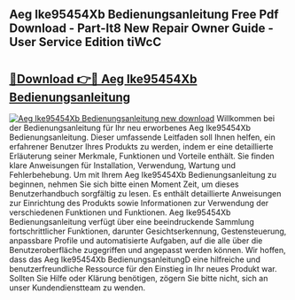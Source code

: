 ## Aeg Ike95454Xb Bedienungsanleitung Free Pdf Download - Part-It8 New Repair Owner Guide - User Service Edition tiWcC

# <h2><a href="http://df5ph6.blite.top/?on=Aeg+Ike95454Xb+Bedienungsanleitung">🔗Download 👉🔴 Aeg Ike95454Xb Bedienungsanleitung</a></h2>

[![Aeg Ike95454Xb Bedienungsanleitung new download](https://i.imgur.com/lujVjoI.png)](http://df5ph6.blite.top/?on=Aeg+Ike95454Xb+Bedienungsanleitung)
Willkommen bei der Bedienungsanleitung für Ihr neu erworbenes Aeg Ike95454Xb Bedienungsanleitung. Dieser umfassende Leitfaden soll Ihnen helfen, ein erfahrener Benutzer Ihres Produkts zu werden, indem er eine detaillierte Erläuterung seiner Merkmale, Funktionen und Vorteile enthält. Sie finden klare Anweisungen für Installation, Verwendung, Wartung und Fehlerbehebung. Um mit Ihrem Aeg Ike95454Xb Bedienungsanleitung zu beginnen, nehmen Sie sich bitte einen Moment Zeit, um dieses Benutzerhandbuch sorgfältig zu lesen. Es enthält detaillierte Anweisungen zur Einrichtung des Produkts sowie Informationen zur Verwendung der verschiedenen Funktionen und Funktionen. Aeg Ike95454Xb Bedienungsanleitung verfügt über eine beeindruckende Sammlung fortschrittlicher Funktionen, darunter Gesichtserkennung, Gestensteuerung, anpassbare Profile und automatisierte Aufgaben, auf die alle über die Benutzeroberfläche zugegriffen und angepasst werden können. Wir hoffen, dass das Aeg Ike95454Xb BedienungsanleitungD eine hilfreiche und benutzerfreundliche Ressource für den Einstieg in Ihr neues Produkt war. Sollten Sie Hilfe oder Klärung benötigen, zögern Sie bitte nicht, sich an unser Kundendienstteam zu wenden.
